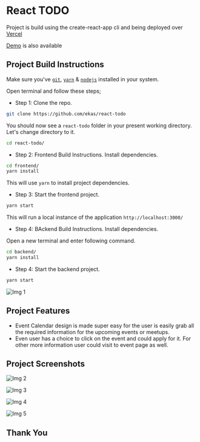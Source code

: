 # React TODO

Project is build using the create-react-app cli and being deployed over [Vercel](https://vercel.com/)

[Demo](https://react-todo-frontend.vercel.app/) is also available

## Project Build Instructions

Make sure you've [`git`](https://git-scm.com/book/en/v2/Getting-Started-Installing-Git), [`yarn`](https://classic.yarnpkg.com/lang/en/docs/install/#mac-stable) & [`nodejs`](https://nodejs.org/en/) installed in your system.

Open terminal and follow these steps;

- Step 1: Clone the repo.

```bash
git clone https://github.com/ekas/react-todo
```

You should now see a `react-todo` folder in your present working directory. Let's change directory to it.

```bash
cd react-todo/
```

- Step 2: Frontend Build Instructions. Install dependencies.

```bash
cd frontend/
yarn install
```

This will use `yarn` to install project dependencies.

- Step 3: Start the frontend project.

```bash
yarn start
```

This will run a local instance of the application `http://localhost:3000/`

- Step 4: BAckend Build Instructions. Install dependencies.

Open a new terminal and enter following command.

```bash
cd backend/
yarn install
```

- Step 4: Start the backend project.

```bash
yarn start
```

![Img 1]()

## Project Features

- Event Calendar design is made super easy for the user is easily grab all the required information for the upcoming events or meetups.
- Even user has a choice to click on the event and could apply for it. For other more information user could visit to event page as well.

## Project Screenshots

![Img 2]()

![Img 3]()

![Img 4]()

![Img 5]()

## Thank You
